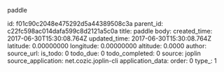 paddle



id: f01c90c2048e475292d5a44389508c3a
parent_id: c22fc598ac014dafa599c8d2121a5c0a
title: paddle
body: 
created_time: 2017-06-30T15:30:08.764Z
updated_time: 2017-06-30T15:30:08.764Z
latitude: 0.00000000
longitude: 0.00000000
altitude: 0.0000
author: 
source_url: 
is_todo: 0
todo_due: 0
todo_completed: 0
source: joplin
source_application: net.cozic.joplin-cli
application_data: 
order: 0
type_: 1